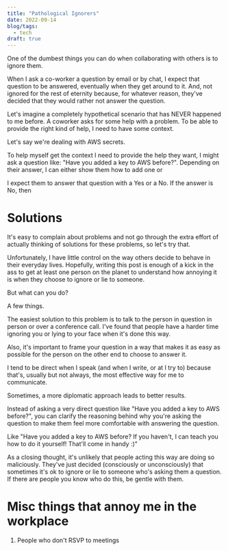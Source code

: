 ```yaml
---
title: "Pathological Ignorers"
date: 2022-09-14
blog/tags:
  - tech
draft: true
---
```


One of the dumbest things you can do when collaborating with others is to ignore
them.

When I ask a co-worker a question by email or by chat, I expect that question to
be answered, eventually when they get around to it. And, not ignored for the
rest of eternity because, for whatever reason, they've decided that they would
rather not answer the question.

Let's imagine a completely hypothetical scenario that has NEVER happened to me
before. A coworker asks for some help with a problem. To be able to provide the
right kind of help, I need to have some context.

Let's say we're dealing with AWS secrets.

To help myself get the context I need to provide the help they want, I might ask
a question like: "Have you added a key to AWS before?". Depending on their
answer, I can either show them how to add one or

I expect them to answer that question with a Yes or a No. If the answer is No,
then

# Solutions

It's easy to complain about problems and not go through the extra effort of
actually thinking of solutions for these problems, so let's try that.

Unfortunately, I have little control on the way others decide to behave in their
everyday lives. Hopefully, writing this post is enough of a kick in the ass to
get at least one person on the planet to understand how annoying it is when they
choose to ignore or lie to someone.

But what can you do?

A few things.

The easiest solution to this problem is to talk to the person in question in
person or over a conference call. I've found that people have a harder time
ignoring you or lying to your face when it's done this way.

Also, it's important to frame your question in a way that makes it as easy as
possible for the person on the other end to choose to answer it.

I tend to be direct when I speak (and when I write, or at I try to) because
that's, usually but not always, the most effective way for me to communicate.

Sometimes, a more diplomatic approach leads to better results.

Instead of asking a very direct question like "Have you added a key to AWS
before?", you can clarify the reasoning behind why you're asking the question to
make them feel more comfortable with answering the question.

Like "Have you added a key to AWS before? If you haven't, I can teach you how to
do it yourself! That'll come in handy :)"

As a closing thought, it's unlikely that people acting this way are doing so
maliciously. They've just decided (consciously or unconsciously) that sometimes
it's ok to ignore or lie to someone who's asking them a question. If there are
people you know who do this, be gentle with them.

# Misc things that annoy me in the workplace

1. People who don't RSVP to meetings
